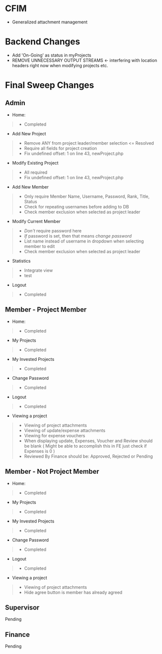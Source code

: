 CFIM
====
- Generalized attachment management

Backend Changes
===============
- Add 'On-Going' as status in myProjects
- REMOVE UNNECESSARY OUTPUT STREAMS <- interfering with location headers right now when modifying projects etc.

Final Sweep Changes
===================

Admin
-----
- Home: 
> - Completed

- Add New Project
> - Remove ANY from project leader/member selection <= Resolved
> - Require all fields for project creation
> - Fix undefined offset: 1 on line 43, newProject.php

- Modify Existing Project
> - All required
> - Fix undefined offset: 1 on line 43, newProject.php

- Add New Member
> - Only require Member Name, Username, Password, Rank, Title, Status
> - Check for repeating usernames before adding to DB
> - Check member exclusion when selected as project leader

- Modify Current Member
> - *Don't* require password here
> - *If* password is set, then that means *change password*
> - List name instead of username in dropdown when selecting member to edit
> - Check member exclusion when selected as project leader

- Statistics
> - Integrate view
> - test

- Logout
> - Completed

Member - Project Member
-----------------------
- Home: 
> - Completed

- My Projects
> - Completed

- My Invested Projects
> - Completed

- Change Password
> - Completed

- Logout
> - Completed

- Viewing a project
> - Viewing of project attachments
> - Viewing of update/expense attachments
> - Viewing for expense vouchers
> - When displaying update, Expenses, Voucher and Review should be blank ( Might be able to accomplish this in FE just check if Expenses is 0 )
> - Reviewed By Finance should be: Approved, Rejected or Pending

Member - Not Project Member
---------------------------
- Home: 
> - Completed

- My Projects
> - Completed

- My Invested Projects
> - Completed

- Change Password
> - Completed

- Logout
> - Completed

- Viewing a project
> - Viewing of project attachments
> - Hide agree button is member has already agreed

Supervisor
----------
Pending

Finance
-------
Pending
